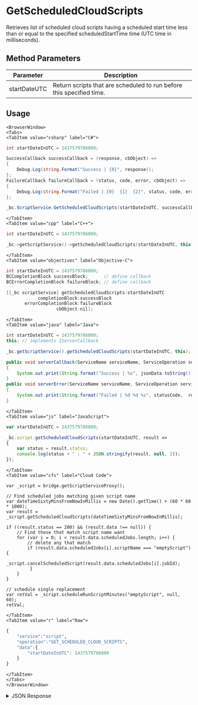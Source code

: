 # GetScheduledCloudScripts

Retrieves list of scheduled cloud scripts having a scheduled start time 
less than or equal to the specified scheduledStartTime time (UTC time in milliseconds).

<PartialServop service_name="script" operation_name="GET_SCHEDULED_CLOUD_SCRIPTS" />

## Method Parameters
Parameter | Description
--------- | -----------
startDateUTC | Return scripts that are scheduled to run before this specified time.

## Usage

```mdx-code-block
<BrowserWindow>
<Tabs>
<TabItem value="csharp" label="C#">
```

```csharp
int startDateInUTC = 1437579786000;

SuccessCallback successCallback = (response, cbObject) =>
{
    Debug.Log(string.Format("Success | {0}", response));
};
FailureCallback failureCallback = (status, code, error, cbObject) =>
{
    Debug.Log(string.Format("Failed | {0}  {1}  {2}", status, code, error));
};

_bc.ScriptService.GetScheduledCloudScripts(startDateInUTC, successCallback, failureCallback);
```

```mdx-code-block
</TabItem>
<TabItem value="cpp" label="C++">
```

```cpp
int startDateInUTC = 1437579786000;

_bc->getScriptService()->getScheduledCloudScripts(startDateInUTC, this);
```

```mdx-code-block
</TabItem>
<TabItem value="objectivec" label="Objective-C">
```

```objectivec
int startDateInUTC = 1437579786000;
BCCompletionBlock successBlock;      // define callback
BCErrorCompletionBlock failureBlock; // define callback

[[_bc scriptService] getScheduledCloudScripts:startDateInUTC
            completionBlock:successBlock
       errorCompletionBlock:failureBlock
                   cbObject:nil];
```

```mdx-code-block
</TabItem>
<TabItem value="java" label="Java">
```

```java
int startDateInUTC = 1437579786000;
this; // implements IServerCallback

_bc.getScriptService().getScheduledCloudScripts(startDateInUTC, this);

public void serverCallback(ServiceName serviceName, ServiceOperation serviceOperation, JSONObject jsonData)
{
    System.out.print(String.format("Success | %s", jsonData.toString()));
}
public void serverError(ServiceName serviceName, ServiceOperation serviceOperation, int statusCode, int reasonCode, String jsonError)
{
    System.out.print(String.format("Failed | %d %d %s", statusCode,  reasonCode, jsonError.toString()));
}
```

```mdx-code-block
</TabItem>
<TabItem value="js" label="JavaScript">
```

```javascript
var startDateInUTC = 1437579786000;

_bc.script.getScheduledCloudScripts(startDateInUTC, result =>
{
    var status = result.status;
    console.log(status + " : " + JSON.stringify(result, null, 2));
});
```

```mdx-code-block
</TabItem>
<TabItem value="cfs" label="Cloud Code">
```

```cfscript
var _script = bridge.getScriptServiceProxy();

// Find scheduled jobs matching given script name
var dateTimeSixtyMinsFromNowInMillis = new Date().getTime() + (60 * 60 * 1000);
var result = _script.getScheduledCloudScripts(dateTimeSixtyMinsFromNowInMillis);

if ((result.status == 200) && (result.data !== null)) {
    // Find those that match script name want
    for (var i = 0; i < result.data.scheduledJobs.length; i++) {
        // delete any that match
        if (result.data.scheduledJobs[i].scriptName === "emptyScript") {
            _script.cancelScheduledScript(result.data.scheduledJobs[i].jobId);
         }
    }
}

// schedule single replacement 
var retVal = _script.scheduleRunScriptMinutes("emptyScript", null, 60);
retVal;
```

```mdx-code-block
</TabItem>
<TabItem value="r" label="Raw">
```

```r
{
    "service":"script",
    "operation":"GET_SCHEDULED_CLOUD_SCRIPTS",
    "data":{
        "startDateInUTC": 1437579786000
    }
}
```

```mdx-code-block
</TabItem>
</Tabs>
</BrowserWindow>
```

<details>
<summary>JSON Response</summary>

```json
{
 "data": {
  "scheduledJobs": [
   {
    "gameId": "20005",
    "description": null,
    "jobId": "5fbc8729-5123-4dca-8644-d78edcb7f712",
    "localTime": null,
    "createdAt": 1512750600574,
    "runStartTime": 0,
    "playerSessionId": null,
    "scheduledStartTime": 1512754200552,
    "scriptName": "emptyScript",
    "jobType": "CloudCode",
    "parameters": null,
    "updatedAt": 1512750600574
   },
   {
    "gameId": "20005",
    "description": null,
    "jobId": "8267199b-5567-4771-91ca-c25b61f83ccd",
    "localTime": null,
    "createdAt": 1512750610258,
    "runStartTime": 0,
    "playerSessionId": null,
    "scheduledStartTime": 1512754210258,
    "scriptName": "emptyScript",
    "jobType": "CloudCode",
    "parameters": null,
    "updatedAt": 1512750610258
   },
   {
    "gameId": "20005",
    "description": null,
    "jobId": "4c9d06bf-48e4-4308-8734-9f74993f8e4f",
    "localTime": null,
    "createdAt": 1512750683157,
    "runStartTime": 0,
    "playerSessionId": null,
    "scheduledStartTime": 1512754283157,
    "scriptName": "emptyScript",
    "jobType": "CloudCode",
    "parameters": null,
    "updatedAt": 1512750683157
   }
  ]
 },
 "status": 200
}
```
</details>

